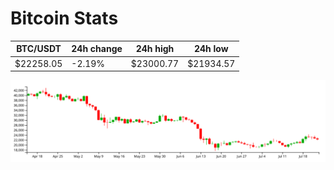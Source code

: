 # Bitcoin Stats

BTC/USDT|24h change|24h high|24h low|
|---|---|---|---|
|$22258.05|-2.19%|$23000.77|$21934.57|

<img src="./chart.svg">
